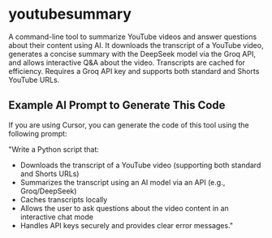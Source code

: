 # youtubesummary

A command-line tool to summarize YouTube videos and answer questions about their content using AI. It downloads the transcript of a YouTube video, generates a concise summary with the DeepSeek model via the Groq API, and allows interactive Q&A about the video. Transcripts are cached for efficiency. Requires a Groq API key and supports both standard and Shorts YouTube URLs.

## Example AI Prompt to Generate This Code

If you are using Cursor, you can generate the code of this tool using the following prompt:

"Write a Python script that:
- Downloads the transcript of a YouTube video (supporting both standard and Shorts URLs)
- Summarizes the transcript using an AI model via an API (e.g., Groq/DeepSeek)
- Caches transcripts locally
- Allows the user to ask questions about the video content in an interactive chat mode
- Handles API keys securely and provides clear error messages."